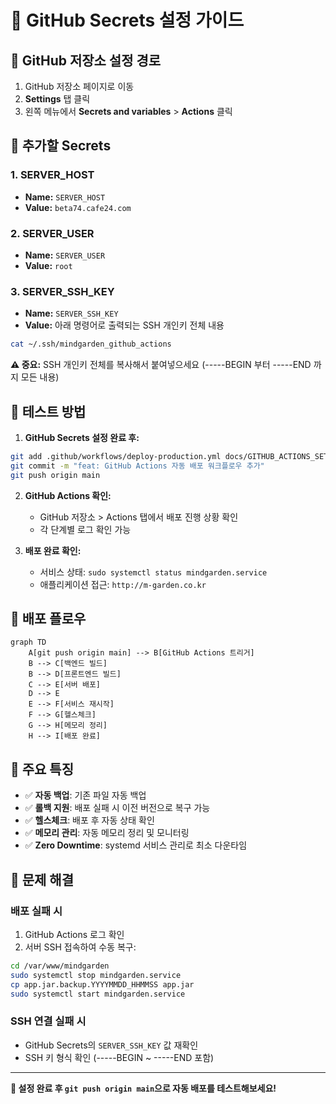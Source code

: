 # 🔑 GitHub Secrets 설정 가이드

## 📍 GitHub 저장소 설정 경로
1. GitHub 저장소 페이지로 이동
2. **Settings** 탭 클릭
3. 왼쪽 메뉴에서 **Secrets and variables** > **Actions** 클릭

## 🔐 추가할 Secrets

### 1. SERVER_HOST
- **Name:** `SERVER_HOST`
- **Value:** `beta74.cafe24.com`

### 2. SERVER_USER  
- **Name:** `SERVER_USER`
- **Value:** `root`

### 3. SERVER_SSH_KEY
- **Name:** `SERVER_SSH_KEY`
- **Value:** 아래 명령어로 출력되는 SSH 개인키 전체 내용

```bash
cat ~/.ssh/mindgarden_github_actions
```

**⚠️ 중요:** SSH 개인키 전체를 복사해서 붙여넣으세요 (-----BEGIN 부터 -----END 까지 모든 내용)

## 🧪 테스트 방법

1. **GitHub Secrets 설정 완료 후:**
```bash
git add .github/workflows/deploy-production.yml docs/GITHUB_ACTIONS_SETUP.md GITHUB_SECRETS_SETUP.md
git commit -m "feat: GitHub Actions 자동 배포 워크플로우 추가"
git push origin main
```

2. **GitHub Actions 확인:**
   - GitHub 저장소 > Actions 탭에서 배포 진행 상황 확인
   - 각 단계별 로그 확인 가능

3. **배포 완료 확인:**
   - 서비스 상태: `sudo systemctl status mindgarden.service`
   - 애플리케이션 접근: `http://m-garden.co.kr`

## 🔄 배포 플로우

```mermaid
graph TD
    A[git push origin main] --> B[GitHub Actions 트리거]
    B --> C[백엔드 빌드]
    B --> D[프론트엔드 빌드]
    C --> E[서버 배포]
    D --> E
    E --> F[서비스 재시작]
    F --> G[헬스체크]
    G --> H[메모리 정리]
    H --> I[배포 완료]
```

## 🎯 주요 특징

- ✅ **자동 백업**: 기존 파일 자동 백업
- ✅ **롤백 지원**: 배포 실패 시 이전 버전으로 복구 가능
- ✅ **헬스체크**: 배포 후 자동 상태 확인
- ✅ **메모리 관리**: 자동 메모리 정리 및 모니터링
- ✅ **Zero Downtime**: systemd 서비스 관리로 최소 다운타임

## 🚨 문제 해결

### 배포 실패 시
1. GitHub Actions 로그 확인
2. 서버 SSH 접속하여 수동 복구:
```bash
cd /var/www/mindgarden
sudo systemctl stop mindgarden.service
cp app.jar.backup.YYYYMMDD_HHMMSS app.jar
sudo systemctl start mindgarden.service
```

### SSH 연결 실패 시
- GitHub Secrets의 `SERVER_SSH_KEY` 값 재확인
- SSH 키 형식 확인 (-----BEGIN ~ -----END 포함)

---

**🎉 설정 완료 후 `git push origin main`으로 자동 배포를 테스트해보세요!**

